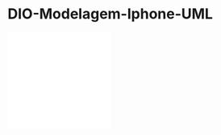 # DIO-Modelagem-Iphone-UML


![alt text]( data:image/png;base64,iVBORw0KGgoAAAANSUhEUgAAAMwAAADACAMAAAB/Pny7AAAAA1BMVEX///+nxBvIAAAAPUlEQVR4nO3BMQEAAADCoPVPbQ0PoAAAAAAAAAAAAAAAAAAAAAAAAAAAAAAAAAAAAAAAAAAAAAAAAAAAvgyZwAABCrx9CgAAAABJRU5ErkJggg==)
